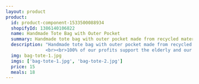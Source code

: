```yaml
---
layout: product
product:
  id: product-component-1533500088934
  shopifyId: 1386140106822
  name: Handmade Tote Bag with Outer Pocket    
  summary: Handmade tote bag with outer pocket made from recycled materials   
  description: "Handmade tote bag with outer pocket made from recycled fabric. Lined bag with large outside velcro-closing pocket.  These tote bags are made from recycled traditional skirts called “cortes” that are bought locally from families in need. The bags are then sewn by another family in need in Santa María de Jesús, Guatemala. All bags are handmade and one of a kind. 
               <br><br>100% of our profits support the elderly and our programs at Cosechando Felicidad Inc. including our feeding program for the elderly.  <br><br>*Please note: the orange bag does not have an external pocket"
  img: bag-tote-1.jpg  
  imgs: ['bag-tote-1.jpg', 'bag-tote-2.jpg']
  price: 15
  meals: 18
---
```


